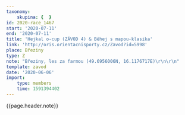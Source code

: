 ```yaml
---
taxonomy:
    skupina: {  }
id: 2020-race_1467
start: '2020-07-11'
end: '2020-07-11'
title: 'Hejkal o-cup (ZÁVOD 4) & Běhej s mapou-klasika'
link: 'http://oris.orientacnisporty.cz/Zavod?id=5998'
place: Březiny
type: Z
note: "Březiny, les za farmou (49.6956006N, 16.1176717E)\r\n\r\n"
template: zavod
date: '2020-06-06'
import:
    type: members
    time: 1591394402
---
```

{{page.header.note}}
